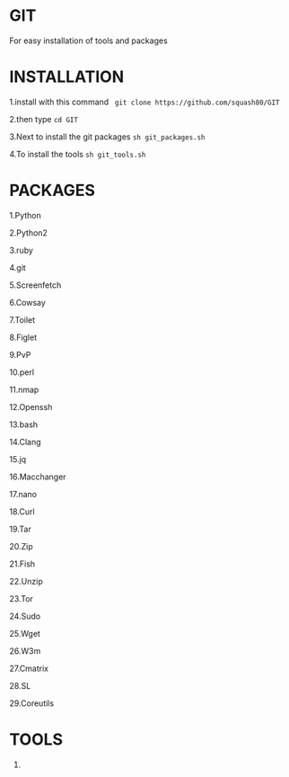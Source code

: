 # GIT
For easy installation of tools and packages


# INSTALLATION
1.install with this command 
``` git clone https://github.com/squash80/GIT```

2.then type ```cd GIT```

3.Next to install the git packages ```sh git_packages.sh```

4.To install the tools ```sh git_tools.sh```

# PACKAGES
1.Python

2.Python2

3.ruby

4.git

5.Screenfetch

6.Cowsay

7.Toilet

8.Figlet

9.PvP

10.perl

11.nmap

12.Openssh

13.bash

14.Clang

15.jq

16.Macchanger

17.nano

18.Curl

19.Tar

20.Zip

21.Fish

22.Unzip

23.Tor

24.Sudo

25.Wget

26.W3m

27.Cmatrix

28.SL

29.Coreutils


# TOOLS
1.
